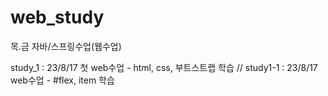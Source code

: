 # web_study
목.금 자바/스프링수업(웹수업)

study_1 : 23/8/17 첫 web수업 - html, css, 부트스트랩 학습
//
study1-1 : 23/8/17 web수업 - #flex, item 학습 
